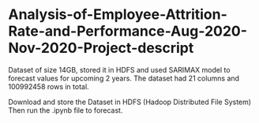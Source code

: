 # Analysis-of-Employee-Attrition-Rate-and-Performance-Aug-2020-Nov-2020-Project-descript
Dataset of size 14GB, stored it in HDFS and used SARIMAX model to forecast values for upcoming 2 years. The dataset had 21 columns and 100992458 rows in total.

Download and store the Dataset in HDFS (Hadoop Distributed File System)
Then run the .ipynb file to forecast.
